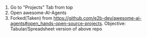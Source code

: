 1. Go to  "Projects" Tab from top
2. Open awesome-AI-Agents
3. Forked(Taken) from https://github.com/e2b-dev/awesome-ai-agents#open_hands-open-source-projects.
 Objective: Tabular/Spreadsheet version of above repo
